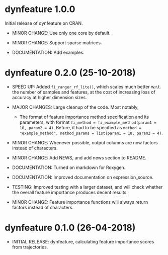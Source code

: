# dynfeature 1.0.0

Initial release of dynfeature on CRAN.

* MINOR CHANGE: Use only one core by default.

* MINOR CHANGE: Support sparse matrices.

* DOCUMENTATION: Add examples.

# dynfeature 0.2.0 (25-10-2018)

* SPEED UP: Added `fi_ranger_rf_lite()`, which scales much better w.r.t. the number of samples and features, 
  at the cost of increasing loss of accuracy at higher dimension sizes.
  
* MAJOR CHANGES: Large cleanup of the code. Most notably,
  - The format of feature importance method specification and its parameters, 
    with format `fi_method = fi_example_method(param1 = 10, param2 = 4)`. 
    Before, it had to be specified as `method = "example_method", method_params = list(param1 = 10, param2 = 4)`.

* MINOR CHANGE: Whenever possible, output columns are now factors instead of characters.

* MINOR CHANGE: Add NEWS, and add news section to README.

* DOCUMENTATION: Turned on markdown for Roxygen.

* DOCUMENTATION: Improved documentation on expression_source.

* TESTING: Improved testing with a larger dataset, and will check whether the overall feature importance produces decent results.

* MINOR CHANGE: Feature importance functions will always return factors instead of characters.

# dynfeature 0.1.0 (26-04-2018)

* INITIAL RELEASE: dynfeature, calculating feature importance scores from trajectories.